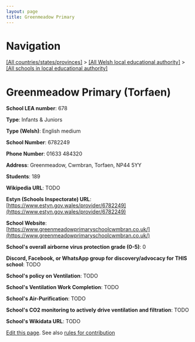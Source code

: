 ```yaml
---
layout: page
title: Greenmeadow Primary
---
```

# Navigation

[[All countries/states/provinces]](../../..) > [[All Welsh local educational authority]](../..) > [[All schools in local educational authority]](..)

# Greenmeadow Primary (Torfaen)

**School LEA number**: 678

**Type**: Infants & Juniors

**Type (Welsh)**: English medium

**School Number**: 6782249

**Phone Number**: 01633 484320

**Address**: Greenmeadow, Cwmbran, Torfaen, NP44 5YY

**Students**: 189

**Wikipedia URL**: TODO

**Estyn (Schools Inspectorate) URL**: [https://www.estyn.gov.wales/provider/6782249](https://www.estyn.gov.wales/provider/6782249)

**School Website**: [https://www.greenmeadowprimaryschoolcwmbran.co.uk/](https://www.greenmeadowprimaryschoolcwmbran.co.uk/)

**School's overall airborne virus protection grade (0-5)**: 0

**Discord, Facebook, or WhatsApp group for discovery/advocacy for THIS school**: TODO

**School's policy on Ventilation**: TODO

**School's Ventilation Work Completion**: TODO

**School's Air-Purification**: TODO

**School's CO2 monitoring to actively drive ventilation and filtration**: TODO

**School's Wikidata URL**: TODO




[Edit this page](https://github.com/VentilationProject/Wales/edit/prif/./Torfaen/Greenmeadow_Primary.md). See also [rules for contribution](../../../contribution-rules/)